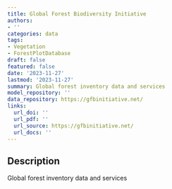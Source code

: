```yaml
---
title: Global Forest Biodiversity Initiative
authors:
- ''
categories: data
tags:
- Vegetation
- ForestPlotDatabase
draft: false
featured: false
date: '2023-11-27'
lastmod: '2023-11-27'
summary: Global forest inventory data and services
model_repository: ''
data_repository: https://gfbinitiative.net/
links:
  url_doi: ''
  url_pdf: ''
  url_source: https://gfbinitiative.net/
  url_docs: ''
---
```


## Description

Global forest inventory data and services

